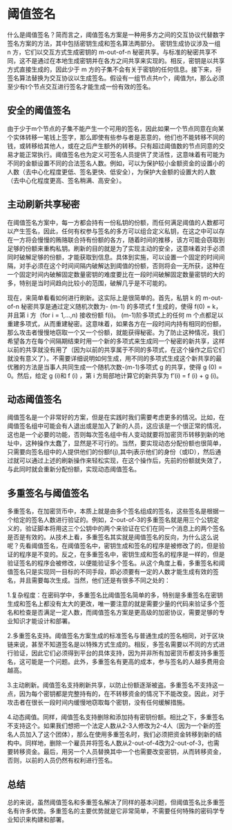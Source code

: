 # 阈值签名

什么是阈值签名？简而言之，阈值签名方案是一种用多方之间的交互协议代替数字签名方案的方法，其中包括密钥生成和签名算法两部分。 密钥生成协议涉及一组 n 方，它们以交互方式生成密钥的 m-out-of-n 秘密共享。与标准的秘密共享不同，这不是通过在本地生成密钥并在各方之间共享来实现的。相反，密钥是以共享方式直接生成的，因此少于 m 方的子集不会有关于密钥的任何信息。接下来，将签名算法替换为交互协议以生成签名。假设有一组节点共n个，阈值为t，那么必须至少有t个节点交互进行签名才能生成一份有效的签名。

## 安全的阈值签名

由于少于m个节点的子集不能产生一个可用的签名，因此如果一个节点同意在向某个实体转移一笔钱上签字，那么即使有些参与者是恶意的，他们也不能转移不同的钱，或转移给其他人，或在之后产生额外的转移。只有超过阈值数的节点同意的交易才能正常执行。阈值签名也为定义可签名人员提供了灵活性，这意味着有可能为不同的金额设置不同的合法签名人数。例如，可以为保护较小金额资金的设置小的人数（去中心化程度更低、签名更快、低安全），为保护大金额的设置大的人数（去中心化程度更高、签名稍满、高安全）。

## 主动刷新共享秘密

在阈值签名方案中，每一方都会持有一份私钥的份额，而任何满足阈值的人数都可以产生签名，因此，任何有权参与签名的多方可以组合定义私钥，在这之中可以存在一方将会慢慢的贿赂联合持有份额的各方，随着时间的推移，该方可能会窃取到足够的份额来重构私钥。刷新的目的就是为了实现主动的安全，这意味着对手必须同时破解足够的份额，才能获取到信息。具体到实施，可以设置一个固定的时间间隔，对手必须在这个时间间隔内破解达到阈值的份额，否则将会一无所获，这种在一个固定时间内破解固定数量密钥的难度要比在一段时间破解固定数量密钥的大的多，特别是当时间趋向比较小的范围，破解几乎是不可能的。

现在，来简单看看如何进行刷新。这实际上是很简单的。首先，私钥 k 的 m-out-of-n 秘密共享是通过定义随机次数为- (m-1) 的多项式 f 生成的，使得 f(0) = k，并且第 i 方（for i = 1,…,n) 接收份额 f(i)。 (m-1)阶多项式上的任何 m 个点都足以重建多项式，从而重建秘密。这意味着，如果各方在一段时间内持有相同的份额，那么攻击者慢慢地窃取一个又一个份额，就能获得秘密。为了防止这种情况，我们希望各方在每个间隔期结束时用一个新的多项式来生成同一个秘密的新共享，这样以前的共享就没有用了（因为以前的共享属于不同的多项式，在这个操作之后它们就没有意义了）。不需要详细说明如何生成，用不同的多项式生成这个新共享的最优雅的方法是当事人共同生成一个随机次数-(m-1)多项式 g 的共享，使得 g (0) = 0。然后，给定 g (i)和 f (i) ，第 i 方局部地计算它的新共享为 f’(i) = f (i) + g (i)。

## 动态阈值签名

阈值签名是一个非常好的方案，但是在实践时我们需要考虑更多的情况。比如，在阈值签名组中可能会有人退出或是加入了新的人员，这应该是一个很正常的情况，这也是一个必要的功能，否则每次签名组中有人变动就要将加密货币转移到新的地址中，这种操作太蠢了，显然是不可行的。当然，要实现动态分配份额也很简单，只需要向签名组中的人提供他们的份额f(j),其中j表示他们的身份（或ID），然后通过就可以通过上述的刷新操作来轻松实现，在这个操作后，先前的份额就失效了，与此同时就会重新分配份额，实现动态阈值签名。

## 多重签名与阈值签名

多重签名，在加密货币中，本质上就是由多个签名组成的签名，这些签名是根据一个给定的签名人数进行验证的。例如，2-out-of-3的多重签名就是用三个公钥定义的，验证脚本将用这三个公钥中的两个来验证在它们在同一个消息上的两个签名是否是有效的。从技术上看，多重签名其实就是阈值签名的反向，为什么这么说呢？先看阈值签名，在阈值签名中，密钥生成和签名的程序是被修改了的，但是验证的程序是不变的。反之，在多重签名中，密钥生成和签名的程序是一样的，但是验证签名的程序会被修改，以便能验证多个签名。从这个角度上看，多重签名和阈值签名只是实现同一目标的不同手段，即必须要有一定的人数才能生成有效的签名，并且需要每次生成。当然，他们还是有很多不同之处的：

1.复杂程度：在密码学中，多重签名比阈值签名简单的多，特别是多重签名在密钥生成和签名上都没有太大的更改，唯一要注意的就是需要少量的代码来验证多个签名和检查是否满足一定人数，而阈值签名方案是更高级的加密协议，需要足够的专业知识才能设计和部署。

2.多重签名支持。阈值签名方案生成的标准签名与普通生成的签名相同，对于区块链来说，甚至不知道签名是以特殊方式生成的。相反，多签名需要以不同的方式进行验证，因此它们必须得到平台的具体支持，因为并非所有加密货币都支持多重签名，这可能是一个问题。此外，多重签名有更高的成本，参与签名的人越多费用会越高。

3.主动刷新。阈值签名支持刷新共享，以防止份额逐渐被盗。多重签名不支持这一点，因为每个密钥都是完整持有的，在不转移资金的情况下不能改变。因此，对于攻击者在很长一段时间内缓慢地窃取每个密钥，没有任何缓解措施。

4.动态阈值。同样，阈值签名支持删除和添加持有密钥份额。相比之下，多重签名不支持这个。如果我们想把一个法定人数从2-3人修改为2-4人（因为一个新的签名人员加入了这个团体），那么在使用多重签名时，我们必须把资金转移到新的结构中。同样地，删除一个雇员并将签名人数从2-out-of-4改为2-out-of-3，也需要转移资金。最后，用另一个人员替换其中一个也需要改变密钥，从而转移资金，否则，以前的人员仍然有权利进行签名。

## 总结

总的来说，虽然阈值签名和多重签名解决了同样的基本问题，但阈值签名比多重签名有许多优势。多重签名的主要优势就是它非常简单，不需要任何特殊的密码学专业知识来构建和部署。